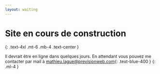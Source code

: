 ```yaml
---
layout: waiting
---
```

# Site en cours de construction
{: .text-4xl .mt-6 .mb-4 .text-center }

Il devrait être en ligne dans quelques jours.
En attendant vous pouvez me contacter par mail à [mathieu.lague@previsionweb.com](mailto:mathieu.lague@previsionweb.com){: .text-blue-400 }
{: .ml-4 }
